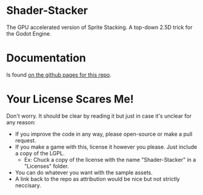 # Shader-Stacker
The GPU accelerated version of Sprite Stacking. A top-down 2.5D trick for the Godot Engine.

# Documentation
Is found [on the github pages for this repo](https://ka.rlphilli.ps/Shader-Stacker/).

# Your License Scares Me!
Don't worry. It should be clear by reading it but just in case it's unclear for any reason:

* If you improve the code in any way, please open-source or make a pull request.
* If you make a game with this, license it however you please. Just include a copy of the LGPL.
   * Ex: Chuck a copy of the license with the name "Shader-Stacker" in a "Licenses" folder.
* You can do whatever you want with the sample assets.
* A link back to the repo as attribution would be nice but not strictly neccisary.
